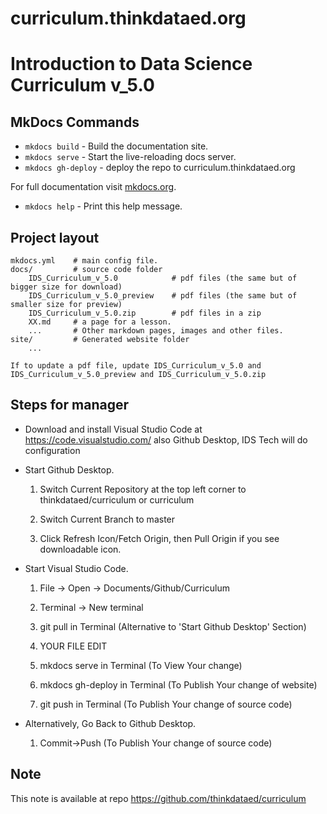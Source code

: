 # curriculum.thinkdataed.org
 
# Introduction to Data Science Curriculum v_5.0

## MkDocs Commands

* `mkdocs build` - Build the documentation site.
* `mkdocs serve` - Start the live-reloading docs server.
* `mkdocs gh-deploy` - deploy the repo to curriculum.thinkdataed.org

For full documentation visit [mkdocs.org](https://mkdocs.org).
* `mkdocs help` - Print this help message.

## Project layout

    mkdocs.yml    # main config file.
    docs/         # source code folder
	    IDS_Curriculum_v_5.0     		# pdf files	(the same but of bigger size for download)
		IDS_Curriculum_v_5.0_preview	# pdf files (the same but of smaller size for preview)
		IDS_Curriculum_v_5.0.zip		# pdf files in a zip 
        XX.md     # a page for a lesson.
        ...       # Other markdown pages, images and other files.
    site/         # Generated website folder
        ...       
		
	If to update a pdf file, update IDS_Curriculum_v_5.0 and IDS_Curriculum_v_5.0_preview and IDS_Curriculum_v_5.0.zip
	
## Steps for manager

* Download and install Visual Studio Code at https://code.visualstudio.com/ also Github Desktop, IDS Tech will do configuration

* Start Github Desktop. 

	1. Switch Current Repository at the top left corner to thinkdataed/curriculum or curriculum
	
	2. Switch Current Branch to master
	
	3. Click Refresh Icon/Fetch Origin, then Pull Origin if you see downloadable icon. 
	
* Start Visual Studio Code.
	
	1. File -> Open -> Documents/Github/Curriculum
	
	2. Terminal -> New terminal
	
	3. git pull in Terminal (Alternative to 'Start Github Desktop' Section)
	
	4. YOUR FILE EDIT
	
	5. mkdocs serve in Terminal (To View Your change)
	
	6. mkdocs gh-deploy in Terminal (To Publish Your change of website)
	
	7. git push in Terminal (To Publish Your change of source code)

* Alternatively, Go Back to Github Desktop. 

	1. Commit->Push (To Publish Your change of source code)
	
## Note

This note is available at repo https://github.com/thinkdataed/curriculum